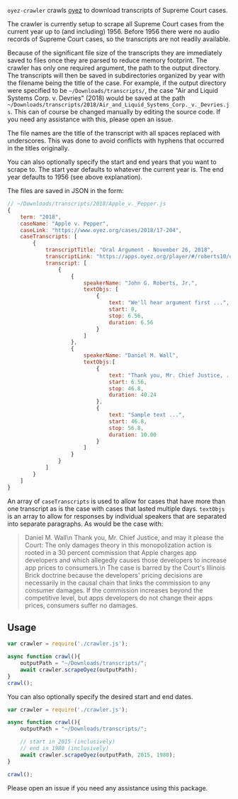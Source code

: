 `oyez-crawler` crawls [oyez](https://www.oyez.org) to download transcripts of Supreme Court cases.

The crawler is currently setup to scrape all Supreme Court cases from the current year up to (and including) 1956. Before 1956 there were no audio records of Supreme Court cases, so the transcripts are not readily available.

Because of the significant file size of the transcripts they are immediately saved to files once they are parsed to reduce memory footprint. The crawler has only one required argument, the path to the output directory. The transcripts will then be saved in subdirectories organized by year with the filename being the title of the case. For example, if the output directory were specified to be `~/Downloads/transcripts/`, the case "Air and Liquid Systems Corp. v. Devries" (2018) would be saved at the path `~/Downloads/transcripts/2018/Air_and_Liquid_Systems_Corp._v._Devries.js`. This can of course be changed manually by editing the source code. If you need any assistance with this, please open an issue.

The file names are the title of the transcript with all spaces replaced with underscores. This was done to avoid conflicts with hyphens that occurred in the titles originally.

You can also optionally specify the start and end years that you want to scrape to. The start year defaults to whatever the current year is. The end year defaults to 1956 (see above explanation).

The files are saved in JSON in the form:
```javascript
// ~/Downloads/transcripts/2018/Apple_v._Pepper.js
{
    term: "2018",
    caseName: "Apple v. Pepper",
    caseLink: "https://www.oyez.org/cases/2018/17-204",
    caseTranscripts: [
        {
            transcriptTitle: "Oral Argument - November 26, 2018",
            transcriptLink: "https://apps.oyez.org/player/#/roberts10/oral_argument_audio/24778",
            transcript: [
                {
                    {
                        speakerName: "John G. Roberts, Jr.",
                        textObjs: [
                            {
                                text: "We'll hear argument first ...",
                                start: 0,
                                stop: 6.56,
                                duration: 6.56
                            }
                        ]
                    },
                    {
                        speakerName: "Daniel M. Wall",
                        textObjs:[
                            {
                                text: "Thank you, Mr. Chief Justice, ...",
                                start: 6.56,
                                stop: 46.8,
                                duration: 40.24
                            },
                            {
                                text: "Sample text ...",
                                start: 46.8,
                                stop: 56.8,
                                duration: 10.00
                            }
                        ]
                    }
                }
            ]
        }
    ]
}
```

An array of `caseTranscripts` is used to allow for cases that have more than one transcript as is the case with cases that lasted multiple days. `textObjs` is an array to allow for responses by individual speakers that are separated into separate paragraphs. As would be the case with:
> Daniel M. Wall\n
Thank you, Mr. Chief Justice, and may it please the Court: The only damages theory in this monopolization action is rooted in a 30 percent commission that Apple charges app developers and which allegedly causes those developers to increase app prices to consumers.\n
The case is barred by the Court's Illinois Brick doctrine because the developers' pricing decisions are necessarily in the causal chain that links the commission to any consumer damages. If the commission increases beyond the competitive level, but apps developers do not change their apps prices, consumers suffer no damages.


## Usage
```javascript
var crawler = require('./crawler.js');

async function crawl(){
    outputPath = "~/Downloads/transcripts/";
    await crawler.scrapeOyez(outputPath);
}
crawl();
```

You can also optionally specify the desired start and end dates.
```javascript
var crawler = require('./crawler.js');

async function crawl(){
    outputPath = "~/Downloads/transcripts/";

    // start in 2015 (inclusively)
    // end in 1980 (inclusively)
    await crawler.scrapeOyez(outputPath, 2015, 1980);
}

crawl();
```

Please open an issue if you need any assistance using this package.
